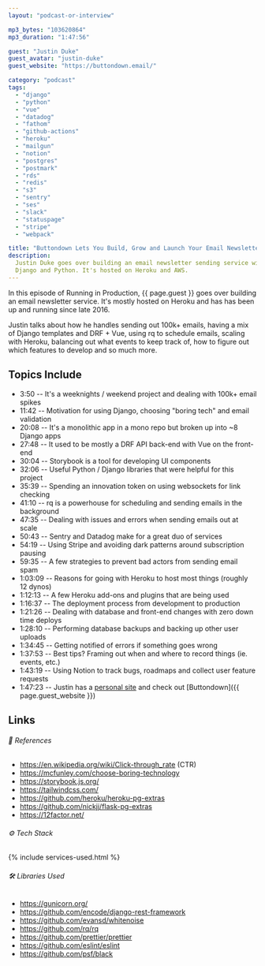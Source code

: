```yaml
---
layout: "podcast-or-interview"

mp3_bytes: "103620864"
mp3_duration: "1:47:56"

guest: "Justin Duke"
guest_avatar: "justin-duke"
guest_website: "https://buttondown.email/"

category: "podcast"
tags:
  - "django"
  - "python"
  - "vue"
  - "datadog"
  - "fathom"
  - "github-actions"
  - "heroku"
  - "mailgun"
  - "notion"
  - "postgres"
  - "postmark"
  - "rds"
  - "redis"
  - "s3"
  - "sentry"
  - "ses"
  - "slack"
  - "statuspage"
  - "stripe"
  - "webpack"

title: "Buttondown Lets You Build, Grow and Launch Your Email Newsletter"
description:
  Justin Duke goes over building an email newsletter sending service with
  Django and Python. It's hosted on Heroku and AWS.
---
```


In this episode of Running in Production, {{ page.guest }} goes over building
an email newsletter service. It's mostly hosted on Heroku and has has been up
and running since late 2016.

Justin talks about how he handles sending out 100k+ emails, having a mix of
Django templates and DRF + Vue, using rq to schedule emails, scaling with
Heroku, balancing out what events to keep track of, how to figure out which
features to develop and so much more.

## Topics Include

- 3:50 -- It's a weeknights / weekend project and dealing with 100k+ email spikes
- 11:42 -- Motivation for using Django, choosing "boring tech" and email validation
- 20:08 -- It's a monolithic app in a mono repo but broken up into ~8 Django apps
- 27:48 -- It used to be mostly a DRF API back-end with Vue on the front-end
- 30:04 -- Storybook is a tool for developing UI components
- 32:06 -- Useful Python / Django libraries that were helpful for this project
- 35:39 -- Spending an innovation token on using websockets for link checking
- 41:10 -- rq is a powerhouse for scheduling and sending emails in the background
- 47:35 -- Dealing with issues and errors when sending emails out at scale
- 50:43 -- Sentry and Datadog make for a great duo of services
- 54:19 -- Using Stripe and avoiding dark patterns around subscription pausing
- 59:35 -- A few strategies to prevent bad actors from sending email spam
- 1:03:09 -- Reasons for going with Heroku to host most things (roughly 12 dynos)
- 1:12:13 -- A few Heroku add-ons and plugins that are being used
- 1:16:37 -- The deployment process from development to production
- 1:21:26 -- Dealing with database and front-end changes with zero down time deploys
- 1:28:10 -- Performing database backups and backing up other user uploads
- 1:34:45 -- Getting notified of errors if something goes wrong
- 1:37:53 -- Best tips? Framing out when and where to record things (ie. events, etc.)
- 1:43:19 -- Using Notion to track bugs, roadmaps and collect user feature requests
- 1:47:23 -- Justin has a [personal site](https://jmduke.com/) and check out [Buttondown]({{ page.guest_website }})

## Links

###### 📄 References

- <https://en.wikipedia.org/wiki/Click-through_rate> (CTR)
- <https://mcfunley.com/choose-boring-technology>
- <https://storybook.js.org/>
- <https://tailwindcss.com/>
- <https://github.com/heroku/heroku-pg-extras>
- <https://github.com/nickjj/flask-pg-extras>
- <https://12factor.net/>

###### ⚙️ Tech Stack

{% include services-used.html %}

###### 🛠 Libraries Used

- <https://gunicorn.org/>
- <https://github.com/encode/django-rest-framework>
- <https://github.com/evansd/whitenoise>
- <https://github.com/rq/rq>
- <https://github.com/prettier/prettier>
- <https://github.com/eslint/eslint>
- <https://github.com/psf/black>
